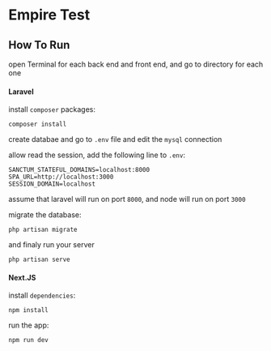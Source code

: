 # Empire Test

## How To Run
open Terminal for each back end and front end, and go to directory for each one
#### Laravel
install `composer` packages:

    composer install

create databae and go to `.env` file and edit the `mysql` connection

allow read the session, add the following line to `.env`:

    SANCTUM_STATEFUL_DOMAINS=localhost:8000
    SPA_URL=http://localhost:3000
    SESSION_DOMAIN=localhost
assume that laravel will run on port `8000`, and node will run on port `3000`

migrate the database:

    php artisan migrate

and finaly run your server

    php artisan serve


#### Next.JS
install `dependencies`:

    npm install

run the app:

    npm run dev